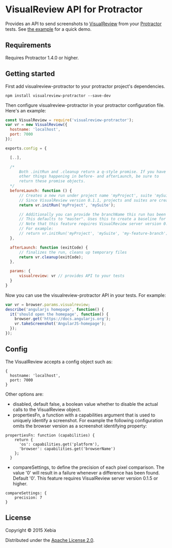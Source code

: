 # VisualReview API for Protractor
Provides an API to send screenshots to [VisualReview](https://github.com/xebia/VisualReview) from your [Protractor](https://github.com/angular/protractor) tests. See [the example](example-project/README.md) for a quick demo.

## Requirements
Requires Protractor 1.4.0 or higher.

## Getting started
First add visualreview-protractor to your protractor project's dependencies.

```shell
npm install visualreview-protractor --save-dev
```

Then configure visualreview-protractor in your protractor configuration file. Here's an example:

```javascript
const VisualReview = require('visualreview-protractor');
var vr = new VisualReview({
  hostname: 'localhost',
  port: 7000
});

exports.config = {

  [..],

  /*
      Both .initRun and .cleanup return a q-style promise. If you have some
      other things happening in before- and afterLaunch, be sure to
      return these promise objects.
  */
  beforeLaunch: function () {
      // Creates a new run under project name 'myProject', suite 'mySuite'.
      // Since VisualReview version 0.1.1, projects and suites are created on the fly.
      return vr.initRun('myProject', 'mySuite');

      // Additionally you can provide the branchName this run has been initiated on.
      // This defaults to "master". Uses this to create a baseline for a specific feature branch
      // Note that this feature requires VisualReview server version 0.1.5 or higher.
      // For example:
      // return vr.initRun('myProject', 'mySuite', 'my-feature-branch');
  },

  afterLaunch: function (exitCode) {
      // finalizes the run, cleans up temporary files
      return vr.cleanup(exitCode);
  },

  params: {
      visualreview: vr // provides API to your tests
  }
}
```

Now you can use the visualreview-protractor API in your tests. For example:

```javascript
var vr = browser.params.visualreview;
describe('angularjs homepage', function() {
  it('should open the homepage', function() {
    browser.get('https://docs.angularjs.org');
    vr.takeScreenshot('AngularJS-homepage');
  });
});
```

## Config

The VisualReview accepts a config object such as:

```
{
  hostname: 'localhost',
  port: 7000
}
```

Other options are:

* disabled, default false, a boolean value whether to disable the actual calls to the VisualReview object.
* propertiesFn, a function with a capabilities argument that is used to uniquely identify a screenshot. For example the following configuration omits the browser version as a screenshot identifying property:

```
propertiesFn: function (capabilities) {
    return {
      'os': capabilities.get('platform'),
      'browser': capabilities.get('browserName')
    };
  }
```

* compareSettings, to define the precision of each pixel comparison. The value '0' will result in a failure whenever a difference has been found. Default '0'. This feature requires VisualReview server version 0.1.5 or higher.

```
compareSettings: {
    precision: 7
}
```

## License
Copyright © 2015 Xebia

Distributed under the [Apache License 2.0](http://http://www.apache.org/licenses/LICENSE-2.0).
